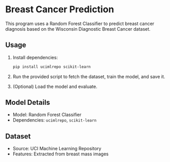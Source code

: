 # Breast Cancer Prediction

This program uses a Random Forest Classifier to predict breast cancer diagnosis based on the Wisconsin Diagnostic Breast Cancer dataset.

## Usage

1. Install dependencies:
    ```bash
    pip install ucimlrepo scikit-learn
    ```

2. Run the provided script to fetch the dataset, train the model, and save it.

3. (Optional) Load the model and evaluate.

## Model Details

- Model: Random Forest Classifier
- Dependencies: `ucimlrepo`, `scikit-learn`

## Dataset

- Source: UCI Machine Learning Repository
- Features: Extracted from breast mass images